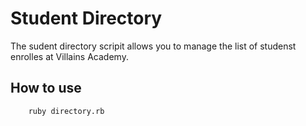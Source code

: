 # Student Directory #

The sudent directory scripit allows you to manage the list of studenst enrolles at Villains Academy.

## How to use ##
``` shell
    ruby directory.rb
```